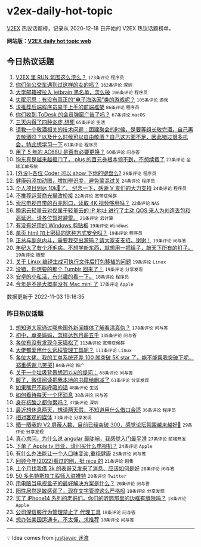 # v2ex-daily-hot-topic

[V2EX](https://www.v2ex.com/) 热议话题榜，记录从 2020-12-18 日开始的 V2EX 热议话题榜单。

**网站版：[V2EX daily hot topic web](https://boojack.github.io/v2ex-daily-hot-topic-web/)**

## 今日热议话题

<!-- TODAY BEGIN -->

1. [V2EX 里 RUN 氛围这么浓么？](https://www.v2ex.com/t/892314) `173条评论` `程序员`
1. [你们坐公交车遇到过这样的女的吗？](https://www.v2ex.com/t/892283) `162条评论` `深圳`
1. [大学邮箱被拉入 jetbrain 黑名单，怎么破](https://www.v2ex.com/t/892287) `106条评论` `程序员`
1. [失眠沉思：有没有真正的“电子海洛因”类的游戏呢？](https://www.v2ex.com/t/892337) `105条评论` `游戏`
1. [求推荐后端程序员易于上手的前端框架](https://www.v2ex.com/t/892342) `86条评论` `程序员`
1. [你们收到 ToDesk 的会员弹窗广告了吗？](https://www.v2ex.com/t/892263) `67条评论` `macOS`
1. [三天内得了四种炎症,想死](https://www.v2ex.com/t/892377) `65条评论` `生活`
1. [请教一个敬酒相关的技术问题：团建聚会的时候，是要等组长敬完酒，自己再去敬酒吗？以及什么时候可以自由敬酒？自己这方面不足，因此错过很多机会，特此想学习一下](https://www.v2ex.com/t/892424) `61条评论` `程序员`
1. [用了 5 年的 AC68U 是否有必要更换？](https://www.v2ex.com/t/892277) `60条评论` `问与答`
1. [狗东真是越来越抠门了， plus 的百元券根本领不到，不想续费了](https://www.v2ex.com/t/892368) `27条评论` `全球工单系统`
1. [[外设]-各位 Coder 可以 show 下你的键盘么?](https://www.v2ex.com/t/892493) `26条评论` `程序员`
1. [健康码添加动图，增加辨识度，避免蒙混过关](https://www.v2ex.com/t/892495) `24条评论` `程序员`
1. [个人项目到达 10k🌟了， 纪念一下，感谢 V 友们的大力支持](https://www.v2ex.com/t/892395) `24条评论` `程序员`
1. [不推荐运营商光猫改桥接](https://www.v2ex.com/t/892428) `22条评论` `宽带症候群`
1. [索尼电视自带的百兆网口，读取 4K 视频够用吗？](https://www.v2ex.com/t/892319) `22条评论` `NAS`
1. [腾讯云轻量云对仅属于轻量云的 IP 地址 进行了主动 QOS 来人为创造丢包和高延迟。请各位暂时避雷。](https://www.v2ex.com/t/892372) `21条评论` `云计算`
1. [有没有好用的 Windows 剪贴板](https://www.v2ex.com/t/892475) `19条评论` `Windows`
1. [单页 html 加上密码的这种方式安全吗？](https://www.v2ex.com/t/892473) `19条评论` `程序员`
1. [正总与副总内斗，需要我交出源码？请大家支支招，谢谢！](https://www.v2ex.com/t/892448) `19条评论` `问与答`
1. [年纪大了有个坏毛病，不想学新东西，就想用一把锤子，敲天下所有的钉子。](https://www.v2ex.com/t/892410) `19条评论` `随想`
1. [关于 Linux 编译生成可执行文件后打包移植的问题](https://www.v2ex.com/t/892392) `19条评论` `Linux`
1. [没错，你想要的那个 Tumblr 回来了！](https://www.v2ex.com/t/892281) `19条评论` `分享发现`
1. [安卓的小私活，有兴趣的看一下。](https://www.v2ex.com/t/892381) `18条评论` `程序员`
1. [今年是不是大概率没有 Mac mini 了](https://www.v2ex.com/t/892266) `17条评论` `Apple`

数据更新于 2022-11-03 19:16:35

<!-- TODAY END -->

### 昨日热议话题

<!-- YESTERDAY BEGIN -->

1. [想知道大家通过哪些国外新闻媒体了解看清真伪？](https://www.v2ex.com/t/891965) `178条评论` `问与答`
1. [初中，单亲妈妈，怎样达到月薪五千](https://www.v2ex.com/t/892015) `135条评论` `问与答`
1. [各位有没有发现今天墙松了](https://www.v2ex.com/t/892046) `113条评论` `宽带症候群`
1. [大佬都爱用什么远程管理工具呢？](https://www.v2ex.com/t/891950) `111条评论` `Linux`
1. [各位大佬，我的工单系统还差 100 就突破 5K star 了，能不能帮我突破下呢，郑重感谢 [\笑哭]](https://www.v2ex.com/t/891994) `84条评论` `推广`
1. [关于一个垃圾背景想润🇨🇦的提问：](https://www.v2ex.com/t/892043) `68条评论` `问与答`
1. [服了，微信阅读把我本地的书籍给删减了](https://www.v2ex.com/t/892135) `61条评论` `分享发现`
1. [如果嘴巴不能呼吸的话](https://www.v2ex.com/t/891954) `48条评论` `生活`
1. [如何看待每天一个坏消息](https://www.v2ex.com/t/892132) `38条评论` `问与答`
1. [身在核酸之都你累吗？](https://www.v2ex.com/t/892036) `37条评论` `深圳`
1. [最近想休息两天，想请两天假，不知道用什么借口合适](https://www.v2ex.com/t/892144) `36条评论` `程序员`
1. [相对客观的媒体](https://www.v2ex.com/t/892160) `33条评论` `分享发现`
1. [晒一晒我的 V2 屏蔽人数，目前已经突破 300，感觉论坛氛围越来越好🐶](https://www.v2ex.com/t/892120) `29条评论` `分享发现`
1. [真心求问，为什么说 angular 最陡峭，我感觉入门最平滑](https://www.v2ex.com/t/891991) `27条评论` `前端开发`
1. [下单了 Apple tv 日亚，请问买什么电视机？](https://www.v2ex.com/t/891943) `24条评论` `Apple`
1. [有什么办法能让一个人口味变淡,重视健康](https://www.v2ex.com/t/892198) `23条评论` `问与答`
1. [回顾今年(2022)看过的剧，挺 nice 的](https://www.v2ex.com/t/892060) `21条评论` `剧集`
1. [上个月找我借 3k 的表哥又发来了消息、应该如何是好](https://www.v2ex.com/t/892200) `20条评论` `问与答`
1. [50 多名特斯拉工程师入驻推特](https://www.v2ex.com/t/891945) `20条评论` `Twitter`
1. [用电脑当电视盒子的最好解决方案是什么？](https://www.v2ex.com/t/891942) `20条评论` `问与答`
1. [阳性居然是敏感词了，现在文字管控这么严格吗](https://www.v2ex.com/t/892194) `18条评论` `分享发现`
1. [买了 iPhone14 系列的老哥们，你们的听筒那里的边框有缝隙吗？](https://www.v2ex.com/t/892070) `18条评论` `Apple`
1. [公司深信服行为管理禁止了 代理工具](https://www.v2ex.com/t/892033) `18条评论` `问与答`
1. [想办张美国运通卡，不太懂，求推荐](https://www.v2ex.com/t/892025) `18条评论` `问与答`

<!-- YESTERDAY END -->

---

💡 Idea comes from [justjavac 迷渡](https://github.com/justjavac/)
